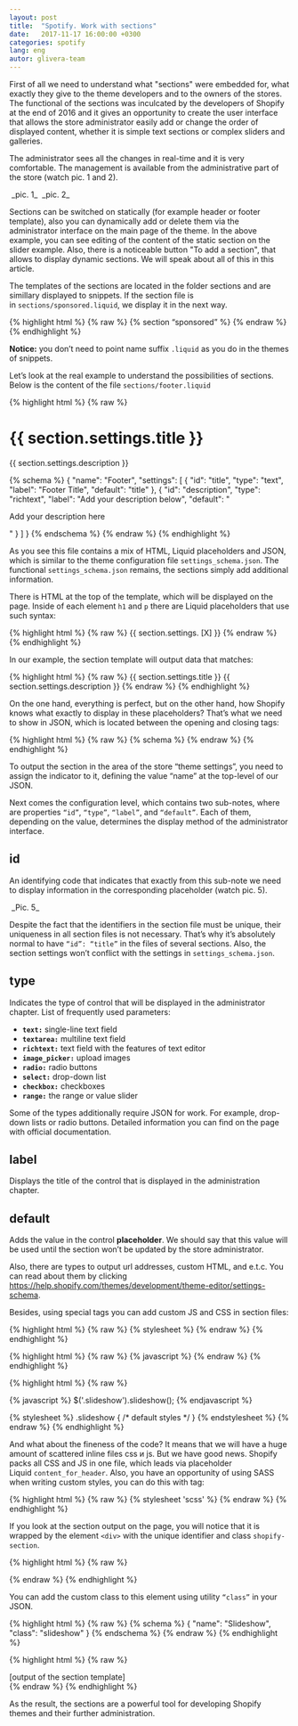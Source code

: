 ```yaml
---
layout: post
title:  "Spotify. Work with sections"
date:   2017-11-17 16:00:00 +0300
categories: spotify
lang: eng
autor: glivera-team
---
```



First of all we need to understand what "sections" were embedded for, what exactly they give to the theme developers and to the owners of the stores. The functional of the sections was inculcated by the developers of Shopify at the end of 2016 and it gives an opportunity to create the user interface that allows the store administrator easily add or change the order of displayed content, whether it is simple text sections or complex sliders and galleries. 

The administrator sees all the changes in real-time and it is very comfortable. The management is available from the administrative part of the store (watch pic. 1 and 2).

<img alt="" src="../../../../i/sect1.jpg">
_pic. 1_

<img alt="" src="../../../../i/sect2.jpg">
_pic. 2_

Sections can be switched on statically (for example header or footer template), also you can dynamically add or delete them via the administrator interface on the main page of the theme. In the above example, you can see editing of the content of the static section on the slider example. Also, there is a noticeable button "To add a section", that allows to display dynamic sections. We will speak about all of this in this article.

The templates of the sections are located in the folder sections and are simillary displayed to snippets. If the section file is in `sections/sponsored.liquid`, we display it in the next way. 

{% highlight html %}
{% raw  %}
{% section “sponsored” %}
{% endraw %}
{% endhighlight %}

**Notice:** you don’t need to point name suffix `.liquid` as you do in the themes of snippets.

Let’s look at the real example to understand the possibilities of sections. Below is the content of the file `sections/footer.liquid`

{% highlight html %}
{% raw  %}
<h1>{{ section.settings.title }}</h1>
<p>{{ section.settings.description }}</p>
{% schema %}
	{
		"name": "Footer",
		"settings": [
			{
				"id": "title",
				"type": "text",
				"label": "Footer Title",
				"default": "title"
			},
			{
				"id": "description",
				"type": "richtext",
				"label": "Add your description below",
				"default": "<p>Add your description here</p>"
			}
		]
	}
{% endschema %}
{% endraw %}
{% endhighlight %}

As you see this file contains a mix of HTML, Liquid placeholders and JSON, which is similar to the theme configuration file `settings_schema.json`. The functional `settings_schema.json` remains, the sections simply add additional information. 

There is HTML at the top of the template, which will be displayed on the page. Inside of each element `h1` and `p` there are Liquid placeholders that use such syntax: 

{% highlight html %}
{% raw  %}
{{ section.settings. [X] }}
{% endraw %}
{% endhighlight %}

In our example, the section template will output data that matches: 

{% highlight html %}
{% raw  %}
{{ section.settings.title }}
{{ section.settings.description }}
{% endraw %}
{% endhighlight %}

On the one hand, everything is perfect, but on the other hand, how Shopify knows what exactly to display in these placeholders? That’s what we need to show in JSON, which is located between the opening and closing tags: 

{% highlight html %}
{% raw  %}
{% schema %}
{% endraw %}
{% endhighlight %}

To output the section in the area of the store “theme settings”, you need to assign the indicator to it, defining the value “name” at the top-level of our JSON.

Next comes the configuration level, which contains two sub-notes, where are properties `“id”`, `“type”`, `“label”`, and `“default”`. Each of them, depending on the value, determines the display method of the administrator interface.

## **id**

An identifying code that indicates that exactly from this sub-note we need to display information in the corresponding placeholder (watch pic. 5). 

<img alt="" src="../../../../i/sect5.jpg">
_Pic. 5_

Despite the fact that the identifiers in the section file must be unique, their uniqueness in all section files is not necessary. That’s why it’s absolutely normal to have `“id”: “title”` in the files of several sections. Also, the section settings won’t conflict with the settings in `settings_schema.json`.

## **type**

Indicates the type of control that will be displayed in the administrator chapter. List of frequently used parameters: 

* **`text:`** single-line text field 
* **`textarea:`** multiline text field 
* **`richtext:`** text field with the features of text editor 
* **`image_picker:`** upload images
* **`radio:`** radio buttons
* **`select:`** drop-down list
* **`checkbox:`** checkboxes 
* **`range:`** the range or value slider 

Some of the types additionally require JSON for work. For example, drop-down lists or radio buttons. Detailed information you can find on the page with official documentation. 

## **label**

Displays the title of the control that is displayed in the administration chapter. 

## **default**

Adds the value in the control **placeholder**. We should say that this value will be used until the section won’t be updated by the store administrator. 

Also, there are types to output url addresses, custom HTML, and e.t.c. You can read about them by clicking https://help.shopify.com/themes/development/theme-editor/settings-schema.

Besides, using special tags you can add custom JS and CSS in section files:

{% highlight html %}
{% raw  %}
{% stylesheet %}
{% endraw %}
{% endhighlight %}

{% highlight html %}
{% raw  %}
{% javascript %}
{% endraw %}
{% endhighlight %}


{% highlight html %}
{% raw %}
<div class="slideshow" id="slideshow-{{ section.id }}"></div>

<style>
	#slideshow-{{ section.id }} { … }
</style>

{% javascript %}
	$('.slideshow').slideshow();
{% endjavascript %}

{% stylesheet %}
	.slideshow {
		/* default styles */
	}
{% endstylesheet %}
{% endraw %}
{% endhighlight %}

And what about the fineness of the code? It means that we will have a huge amount of scattered inline files css и js. But we have good news. Shopify packs all CSS and JS in one file, which leads via placeholder Liquid `content_for_header`.  Also, you have an opportunity of using SASS when writing custom styles, you can do this with tag:

{% highlight html %}
{% raw  %}
{% stylesheet 'scss' %}
{% endraw %}
{% endhighlight %}

If you look at the section output on the page, you will notice that it is wrapped by the element `<div>` with the unique identifier and class `shopify-section`.

{% highlight html %}
{% raw %}
<div id="shopify-section-footer" class="shopify-section">
{% endraw %}
{% endhighlight %}

You can add the custom class to this element using utility `“class”` in your JSON.

{% highlight html %}
{% raw %}
{% schema %}
	{
		"name": "Slideshow",
		"class": "slideshow"
	}
{% endschema %}
{% endraw %}
{% endhighlight %}

{% highlight html %}
{% raw %}
<div id="shopify-section-[id]" class="shopify-section slideshow">
	[output of the section template]
</div>
{% endraw %}
{% endhighlight %}

As the result, the sections are a powerful tool for developing Shopify themes and their further administration. 

